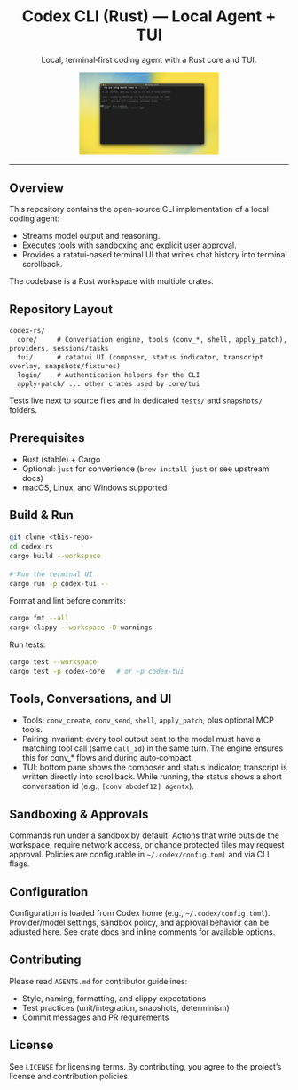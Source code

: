 <h1 align="center">Codex CLI (Rust) — Local Agent + TUI</h1>

<p align="center">Local, terminal‑first coding agent with a Rust core and TUI.</p>

<p align="center">
  <img src="./.github/codex-cli-splash.png" alt="Codex CLI splash" width="50%" />
</p>

---

## Overview
This repository contains the open‑source CLI implementation of a local coding agent:

- Streams model output and reasoning.
- Executes tools with sandboxing and explicit user approval.
- Provides a ratatui‑based terminal UI that writes chat history into terminal scrollback.

The codebase is a Rust workspace with multiple crates.

## Repository Layout
```
codex-rs/
  core/     # Conversation engine, tools (conv_*, shell, apply_patch), providers, sessions/tasks
  tui/      # ratatui UI (composer, status indicator, transcript overlay, snapshots/fixtures)
  login/    # Authentication helpers for the CLI
  apply-patch/ ... other crates used by core/tui
```
Tests live next to source files and in dedicated `tests/` and `snapshots/` folders.

## Prerequisites
- Rust (stable) + Cargo
- Optional: `just` for convenience (`brew install just` or see upstream docs)
- macOS, Linux, and Windows supported

## Build & Run
```bash
git clone <this-repo>
cd codex-rs
cargo build --workspace

# Run the terminal UI
cargo run -p codex-tui --
```

Format and lint before commits:
```bash
cargo fmt --all
cargo clippy --workspace -D warnings
```

Run tests:
```bash
cargo test --workspace
cargo test -p codex-core   # or -p codex-tui
```

## Tools, Conversations, and UI
- Tools: `conv_create`, `conv_send`, `shell`, `apply_patch`, plus optional MCP tools.
- Pairing invariant: every tool output sent to the model must have a matching tool call
  (same `call_id`) in the same turn. The engine ensures this for conv_* flows and during
  auto‑compact.
- TUI: bottom pane shows the composer and status indicator; transcript is written directly
  into scrollback. While running, the status shows a short conversation id (e.g., `[conv abcdef12] agentx`).

## Sandboxing & Approvals
Commands run under a sandbox by default. Actions that write outside the workspace, require
network access, or change protected files may request approval. Policies are configurable
in `~/.codex/config.toml` and via CLI flags.

## Configuration
Configuration is loaded from Codex home (e.g., `~/.codex/config.toml`). Provider/model
settings, sandbox policy, and approval behavior can be adjusted here. See crate docs and
inline comments for available options.

## Contributing
Please read `AGENTS.md` for contributor guidelines:
- Style, naming, formatting, and clippy expectations
- Test practices (unit/integration, snapshots, determinism)
- Commit messages and PR requirements

## License
See `LICENSE` for licensing terms. By contributing, you agree to the project’s license
and contribution policies. 
